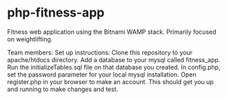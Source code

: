 # php-fitness-app
Fitness web application using the Bitnami WAMP stack. Primarily focused on weightlifting.

Team members: Set up instructions:
  Clone this repository to your apache/htdocs directory.
  Add a database to your mysql called fitness_app.
  Run the initializeTables.sql file on that database you created.
  In config.php, set the password parameter for your local mysql installation.
  Open register.php in your browser to make an account.
This should get you up and running to make changes and test.
